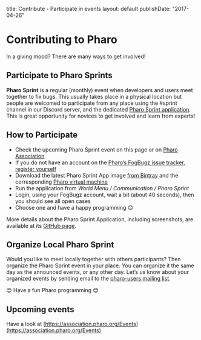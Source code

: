 title: Contribute - Participate in eventslayout: defaultpublishDate: "2017-04-26"<div class="teaser"># Contributing to Pharo<p><i class="fa fa-heart"></i> In a giving mood? There are many ways to get involved!</p></div>## Participate to Pharo Sprints**Pharo Sprint** is a regular \(monthly\) event when developers and users meet together to fix bugs. This usually takes place in a physical location but people are welcomed to participate from any place using the #sprint channel in our Discord server, and the dedicated [Pharo Sprint application](http://bit.ly/PharoSprintApp). This is great opportunity for novices to get involved and learn from experts!## How to Participate- Check the upcoming Pharo Sprint event on this page or on [Pharo Association](https://association.pharo.org/Events)- If you do not have an account on the [Pharo’s FogBugz issue tracker](https://pharo.fogbugz.com), [register yourself](http://tracker.pharo.org/issues-register-service)- Download the latest Pharo Sprint App image [from Bintray](http://bit.ly/PharoSprintAppDownload) and the corresponding [Pharo virtual machine](http://get.pharo.org/vmLatest)- Run the application from _World Menu / Communication / Pharo Sprint_- Login, using your FogBugz account, wait a bit \(about 40 seconds\), then you should see all open cases- Choose one and have a happy programming 😊More details about the Pharo Sprint Application, including screenshots, are available at its [GitHub page](http://bit.ly/PharoSprintApp).## Organize Local Pharo SprintWould you like to meet locally together with others participants? Then organize the Pharo Sprint event in your place. You can organize it the same day as the announced events, or any other day. Let’s us know about your organized events by sending email to the [pharo-users mailing list](http://lists.pharo.org/mailman/listinfo/pharo-users_lists.pharo.org).😊 Have a fun Pharo programming 😊## Upcoming eventsHave a look at [https://association.pharo.org/Events](https://association.pharo.org/Events)